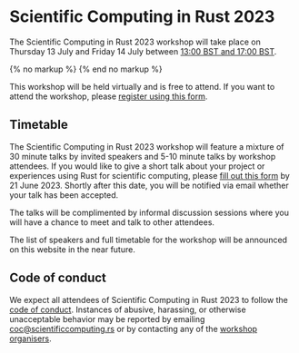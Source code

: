 # Scientific Computing in Rust 2023

The Scientific Computing in Rust 2023 workshop will take place on Thursday 13 July and Friday 14
July between <a href='javascript:toggle_times()'>13:00 BST and 17:00 BST</a>.

<div id='other-timezones' style='display:none; border:2px solid #FF8800;padding:10px'>
<small><a href='javascript:toggle_times()'>Hide timezone info</a></small>

13:00 to 17:00 BST (British Summer Time / UTC+1) is:

- 12:00 to 16:00 GMT [UTC&plusmn;0]
- 05:00 to 09:00 Pacific time [UTC-7]
- 06:00 to 10:00 Mountain time [UTC-6]
- 07:00 to 11:00 Central time [UTC-5]
- 08:00 to 12:00 Eastern time [UTC-4]
- 13:00 to 17:00 Western European time [UTC+1]
- 14:00 to 18:00 Central European time [UTC+2]
- 15:00 to 19:00 Eastern European time [UTC+3]
- <time 13:00> to <time 17:00> <timeselector>


</div>
{% no markup %}
<script type='text/javascript'>
function toggle_times() {
    if (document.getElementById("other-timezones").style.display == 'none') {
        document.getElementById("other-timezones").style.display = 'block'
    } else {
        document.getElementById("other-timezones").style.display = 'none'
    }
}
</script>
{% end no markup %}

This workshop will be held virtually and is free to attend. If you want to attend the workshop,
please [register using this form](https://forms.gle/anecaSbnmKmi3Ay47).

## Timetable
The Scientific Computing in Rust 2023 workshop will feature a mixture of 30 minute talks by invited
speakers and 5-10 minute talks by workshop attendees. If you would like to give a short talk about
your project or experiences using Rust for scientific computing, please [fill out this form](https://forms.gle/d8RkNn9AagypxBsDA)
by 21 June 2023. Shortly after this date, you will be notified via email whether your talk has been accepted.

The talks will be complimented by informal discussion sessions where you will have a chance to meet
and talk to other attendees.

The list of speakers and full timetable for the workshop will be announced on this website
in the near future.

## Code of conduct
We expect all attendees of Scientific Computing in Rust 2023 to follow the [code of conduct](/code-of-conduct.md).
Instances of abusive, harassing, or otherwise unacceptable behavior may be reported by emailing coc@scientificcomputing.rs or by contacting any of the [workshop organisers](/team.md).
